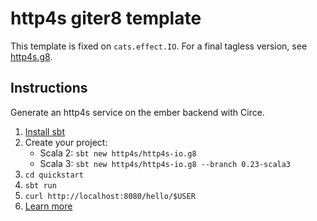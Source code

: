 # http4s giter8 template

This template is fixed on `cats.effect.IO`.  For a final tagless version, see [http4s.g8](https://github.com/http4s/http4s.g8).

## Instructions

Generate an http4s service on the ember backend with Circe.

1. [Install sbt](https://www.scala-sbt.org/1.x/docs/Setup.html)
2. Create your project:
   - Scala 2: `sbt new http4s/http4s-io.g8`
   - Scala 3: `sbt new http4s/http4s-io.g8 --branch 0.23-scala3`
3. `cd quickstart`
4. `sbt run`
5. `curl http://localhost:8080/hello/$USER`
6. [Learn more](https://http4s.org/)
